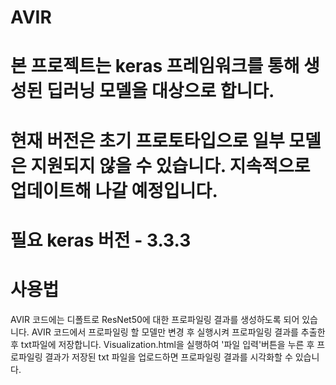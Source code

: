 # AVIR
# 본 프로젝트는 keras 프레임워크를 통해 생성된 딥러닝 모델을 대상으로 합니다.
# 현재 버전은 초기 프로토타입으로 일부 모델은 지원되지 않을 수 있습니다. 지속적으로 업데이트해 나갈 예정입니다.

# 필요 keras 버전 - 3.3.3

# 사용법
AVIR 코드에는 디폴트로 ResNet50에 대한 프로파일링 결과를 생성하도록 되어 있습니다.
AVIR 코드에서 프로파일링 할 모델만 변경 후 실행시켜 프로파일링 결과를 추출한 후 txt파일에 저장합니다.
Visualization.html을 실행하여 '파일 입력'버튼을 누른 후 프로파일링 결과가 저장된 txt 파일을 업로드하면 프로파일링 결과를 시각화할 수 있습니다.
